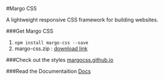 #Margo CSS

A lightweight responsive CSS framework for building websites.

###Get Margo CSS
1. `npm install margo-css --save`
2. margo-css.zip : [download link](margo-css.zip)

###Check out the styles
[margocss.github.io](https://margocss.github.io) 

###Read the Documentaition
[Docs](https://margocss.github.io/documentation.html) 
